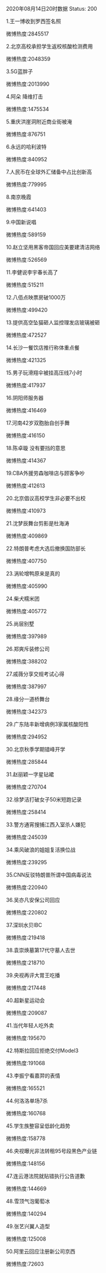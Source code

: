 2020年08月14日20时数据
Status: 200

1.王一博收到罗西签名照

微博热度:2845517

2.北京高校承担学生返校核酸检测费用

微博热度:2048359

3.5G蓝胖子

微博热度:2013990

4.阿朵 降维打击

微博热度:1475534

5.重庆洪崖洞附近商业街被淹

微博热度:876751

6.永远的哈利波特

微博热度:840952

7.人民币在全球外汇储备中占比创新高

微博热度:779995

8.南京晚霞

微博热度:641403

9.中国新说唱

微博热度:589159

10.赵立坚用黑客帝国回应美要建清洁网络

微博热度:526569

11.李健说李宇春长高了

微博热度:515211

12.八佰点映票房破1000万

微博热度:499420

13.提供高空坠猫砸人监控理发店玻璃被砸

微博热度:472527

14.长沙一餐饮店推行称体重点餐

微博热度:421325

15.男子玩滑翔伞被挂高压线7小时

微博热度:417937

16.阴阳师服务器

微博热度:416469

17.河南42岁双胞胎自创手舞

微博热度:416150

18.陈卓璇 没有要挡的意思

微博热度:414367

19.CBA外援劳森咖啡店与顾客争吵

微博热度:412613

20.北京倡议高校学生非必要不出校

微博热度:410973

21.沈梦辰舞台剪影是杜海涛

微博热度:409869

22.特朗普考虑大选后撤换国防部长

微博热度:407750

23.涡轮增鸭原来是真的

微博热度:405990

24.柴犬糯米团

微博热度:405772

25.尚层别墅

微博热度:397989

26.郑爽斥装修公司

微博热度:388202

27.戚薇分享交规考试心得

微博热度:387997

28.缘分一道桥舞台

微博热度:342373

29.广东陆丰新增病例3家属核酸阳性

微博热度:294952

30.北京秋季学期错峰开学

微博热度:285844

31.赵丽颖一字星钻裙

微博热度:270704

32.徐梦洁打破女子50米短跑记录

微博热度:258414

33.警方通宵搜捕江西入室杀人嫌犯

微博热度:245039

34.乘风破浪的姐姐复活换位战

微博热度:239295

35.CNN反驳特朗普所谓中国病毒说法

微博热度:220940

36.吴亦凡安保公司回应

微博热度:220802

37.深圳水贝IBC

微博热度:219418

38.袁崇焕墓第17代守墓人去世

微博热度:218710

39.央视再评大胃王吃播

微博热度:217448

40.超新星运动会

微博热度:209087

41.当代年轻人吃外卖

微博热度:195670

42.特斯拉回应拒绝交付Model3

微博热度:191068

43.李振宁看嘉羿的表情

微博热度:165521

44.何洛洛单场7杀

微博热度:160768

45.学生族整容呈低龄化趋势

微博热度:158778

46.央视曝光非法转租95号段黑色产业链

微博热度:148156

47.连云港法院就贴错执行公告道歉

微博热度:144669

48.雪顶气泡葡萄冰

微博热度:140294

49.张艺兴翼人造型

微博热度:125008

50.阿里云回应注册新公司京西

微博热度:72603


